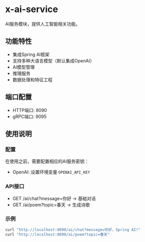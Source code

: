 # x-ai-service

AI服务模块，提供人工智能相关功能。

## 功能特性

- 集成Spring AI框架
- 支持多种大语言模型（默认集成OpenAI）
- AI模型管理
- 推理服务
- 数据处理和特征工程

## 端口配置

- HTTP端口: 8090
- gRPC端口: 9095

## 使用说明

### 配置
在使用之前，需要配置相应的AI服务密钥：
- OpenAI: 设置环境变量 `OPENAI_API_KEY`

### API接口
- GET /ai/chat?message=你好 -> 基础对话
- GET /ai/poem?topic=春天 -> 生成诗歌

### 示例
```bash
curl "http://localhost:8090/ai/chat?message=你好，Spring AI!"
curl "http://localhost:8090/ai/poem?topic=春天"
```